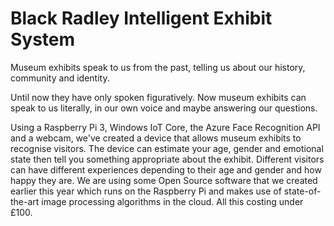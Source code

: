 # Black Radley Intelligent Exhibit System

Museum exhibits speak to us from the past, telling us about our history, community and identity.

Until now they have only spoken figuratively.  Now museum exhibits can speak to us literally, in our own voice and maybe answering our questions.

Using a Raspberry Pi 3, Windows IoT Core, the Azure Face Recognition API and a webcam, we've created a device that allows museum exhibits to recognise visitors.  The device can estimate your age, gender and emotional state then tell you something appropriate about the exhibit.  Different visitors can have different experiences depending to their age and gender and how happy they are.  We are using some Open Source software that we created earlier this year which runs on the Raspberry Pi and makes use of state-of-the-art image processing algorithms in the cloud.  All this costing under £100.  
